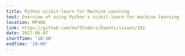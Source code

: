 ```yaml
---
title: Python scikit-learn for Machine Learning
text: Overview of using Python's scikit-learn for machine learning
location: MP408
link: https://github.com/UofTCoders/Events/issues/102
date: 2017-06-07
startTime: '18:10'
endTime: '19:00'
---
```

